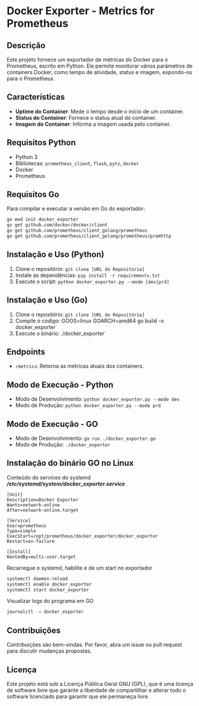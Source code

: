 # Docker Exporter - Metrics for Prometheus

## Descrição
Este projeto fornece um exportador de métricas do Docker para o Prometheus, escrito em Python. Ele permite monitorar vários parâmetros de containers Docker, como tempo de atividade, status e imagem, expondo-os para o Prometheus.

## Características
- **Uptime do Container**: Mede o tempo desde o início de um container.
- **Status do Container**: Fornece o status atual do container.
- **Imagem do Container**: Informa a imagem usada pelo container.

## Requisitos Python
- Python 3
- Bibliotecas: `prometheus_client`, `flask`, `pytz`, `docker`
- Docker
- Prometheus

## Requisitos Go
Para compilar e executar a versão em Go do exportador:

```bash
go mod init docker_exporter
go get github.com/docker/docker/client
go get github.com/prometheus/client_golang/prometheus
go get github.com/prometheus/client_golang/prometheus/promhttp
```

## Instalação e Uso (Python)
1. Clone o repositório: `git clone [URL do Repositório]`
2. Instale as dependências: `pip install -r requirements.txt`
3. Execute o script: `python docker_exporter.py --mode [dev|prd]`

## Instalação e Uso (Go)
1. Clone o repositório: `git clone [URL do Repositório]`
2. Compile o código: GOOS=linux GOARCH=amd64 go build -o docker_exporter
3. Execute o binário: ./docker_exporter`

## Endpoints
- `/metrics`: Retorna as métricas atuais dos containers.

## Modo de Execução - Python
- Modo de Desenvolvimento: `python docker_exporter.py --mode dev`
- Modo de Produção: `python docker_exporter.py --mode prd`

## Modo de Execução - GO
- Modo de Desenvolvimento: `go run ./docker_exporter.go`
- Modo de Produção: `./docker_exporter`

## Instalação do binário GO no Linux

Conteúdo do services do systemd
***/etc/systemd/system/docker_exporter.service***
```
[Unit]
Description=Docker Exporter
Wants=network-online
After=network-online.target

[Service]
User=prometheus
Type=simple
ExecStart=/opt/prometheus/docker_exporter/docker_exporter
Restart=on-failure

[Install]
WantedBy=multi-user.target

```

Recarregue o systemd, habilite e de um start no exportador
```bash
systemctl daemon-reload
systemctl enable docker_exporter
systemctl start docker_exporter
```

Visualizar logs do programa em GO
```bash
journalctl -u docker_exporter
```

## Contribuições
Contribuições são bem-vindas. Por favor, abra um issue ou pull request para discutir mudanças propostas.

## Licença
Este projeto está sob a Licença Pública Geral GNU (GPL), que é uma licença de software livre que garante a liberdade de compartilhar e alterar todo o software licenciado para garantir que ele permaneça livre.
